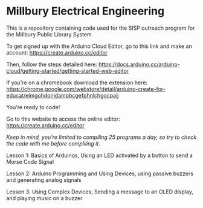 # Millbury Electrical Engineering
This is a repository containing code used for the SISP outreach program for the Millbury Public Library System

To get signed up with the Arduino Cloud Editor, go to this link and make an account: https://create.arduino.cc/editor

Then, follow the steps detailed here: https://docs.arduino.cc/arduino-cloud/getting-started/getting-started-web-editor

If you're on a chromebook download the extension here: https://chrome.google.com/webstore/detail/arduino-create-for-educat/elmgohdonjdampbcgefphnlchgocpaij

You're ready to code!

Go to this website to access the online editor: https://create.arduino.cc/editor

*Keep in mind, you're limited to compiling 25 programs a day, so try to check the code with me before compliling it.*

Lesson 1: Basics of Arduinos, Using an LED activated by a button to send a Morse Code Signal

Lesson 2: Arduino Programming and Using Devices, using passive buzzers and generating analog signals

Lesson 3: Using Complex Devices, Sending a message to an OLED display, and playing music on a buzzer
